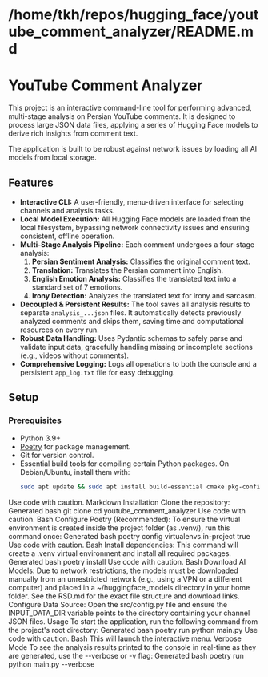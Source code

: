 # /home/tkh/repos/hugging_face/youtube_comment_analyzer/README.md

# YouTube Comment Analyzer

This project is an interactive command-line tool for performing advanced, multi-stage analysis on Persian YouTube comments. It is designed to process large JSON data files, applying a series of Hugging Face models to derive rich insights from comment text.

The application is built to be robust against network issues by loading all AI models from local storage.

## Features

- **Interactive CLI:** A user-friendly, menu-driven interface for selecting channels and analysis tasks.
- **Local Model Execution:** All Hugging Face models are loaded from the local filesystem, bypassing network connectivity issues and ensuring consistent, offline operation.
- **Multi-Stage Analysis Pipeline:** Each comment undergoes a four-stage analysis:
    1.  **Persian Sentiment Analysis:** Classifies the original comment text.
    2.  **Translation:** Translates the Persian comment into English.
    3.  **English Emotion Analysis:** Classifies the translated text into a standard set of 7 emotions.
    4.  **Irony Detection:** Analyzes the translated text for irony and sarcasm.
- **Decoupled & Persistent Results:** The tool saves all analysis results to separate `analysis_...json` files. It automatically detects previously analyzed comments and skips them, saving time and computational resources on every run.
- **Robust Data Handling:** Uses Pydantic schemas to safely parse and validate input data, gracefully handling missing or incomplete sections (e.g., videos without comments).
- **Comprehensive Logging:** Logs all operations to both the console and a persistent `app_log.txt` file for easy debugging.

## Setup

### Prerequisites

- Python 3.9+
- [Poetry](https://python-poetry.org/docs/#installation) for package management.
- Git for version control.
- Essential build tools for compiling certain Python packages. On Debian/Ubuntu, install them with:
  ```bash
  sudo apt update && sudo apt install build-essential cmake pkg-config
Use code with caution.
Markdown
Installation
Clone the repository:
Generated bash
git clone <your-repository-url>
cd youtube_comment_analyzer
Use code with caution.
Bash
Configure Poetry (Recommended):
To ensure the virtual environment is created inside the project folder (as .venv/), run this command once:
Generated bash
poetry config virtualenvs.in-project true
Use code with caution.
Bash
Install dependencies:
This command will create a .venv virtual environment and install all required packages.
Generated bash
poetry install
Use code with caution.
Bash
Download AI Models:
Due to network restrictions, the models must be downloaded manually from an unrestricted network (e.g., using a VPN or a different computer) and placed in a ~/huggingface_models directory in your home folder. See the RSD.md for the exact file structure and download links.
Configure Data Source:
Open the src/config.py file and ensure the INPUT_DATA_DIR variable points to the directory containing your channel JSON files.
Usage
To start the application, run the following command from the project's root directory:
Generated bash
poetry run python main.py
Use code with caution.
Bash
This will launch the interactive menu.
Verbose Mode
To see the analysis results printed to the console in real-time as they are generated, use the --verbose or -v flag:
Generated bash
poetry run python main.py --verbose
